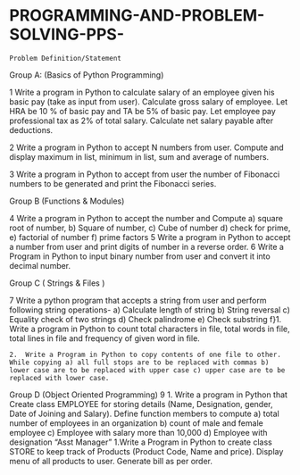 # PROGRAMMING-AND-PROBLEM-SOLVING-PPS-

	Problem Definition/Statement
	
	
Group A: (Basics of Python Programming)

1	Write a program in Python to calculate salary of an employee given his basic pay (take as input from user). Calculate gross salary of employee. Let HRA be 10 % of basic pay and TA be 5% of basic pay. Let employee pay professional tax as 2% of total salary. Calculate net salary payable after deductions.


2	Write a program in Python to accept N numbers from user. Compute and display maximum in list, minimum in list, sum and average of numbers.


3	Write a program in Python to accept from user the number of Fibonacci numbers to be generated and print the Fibonacci series.


Group B (Functions & Modules)


4	Write a program in Python to accept the number and Compute
a)	square root of number, 
b)	Square of number,
c)	Cube of number 
d)	check for prime, 
e)	factorial of number
f)	prime factors
5	Write a program in Python to accept a number from user and print digits of number in a reverse order.
6	Write a Program in Python to input binary number from user and convert it into decimal number.


Group C ( Strings & Files )


7	Write a python program that accepts a string from user and perform following string operations- 
a)	Calculate length of string
b)	String reversal 
c)	Equality check of two strings 
d)	Check palindrome 
e)	Check substring f}1.	Write a program in Python to count total characters in file, total words in file, total lines in file and frequency of given word in file.

	2.	Write a Program in Python to copy contents of one file to other. While copying a) all full stops are to be replaced with commas b) lower case are to be replaced with upper case c) upper case are to be replaced with lower case.
Group D (Object Oriented Programming)
9	1.	Write a program in Python that Create class EMPLOYEE for storing details (Name, Designation, gender, Date of Joining and Salary). Define function members to compute
a)	total number of employees in an organization 
b)	count of male and female employee 
c)	Employee with salary more than 10,000 
d)	Employee with designation “Asst Manager”
	1.Write a Program in Python to create class STORE to keep track of Products (Product Code, Name and price). Display menu of all products to user. Generate bill as per order.

